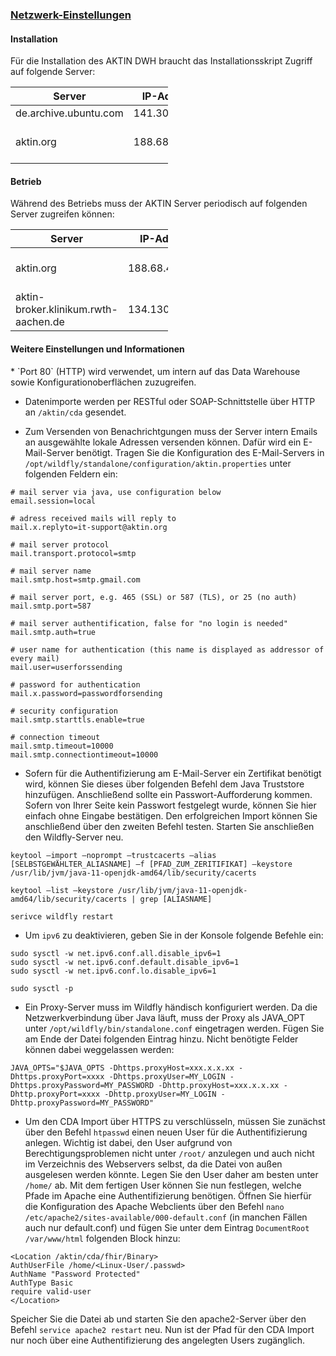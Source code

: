 <h3><u>Netzwerk-Einstellungen</u></h3>

<h4>Installation</h4>
Für die Installation des AKTIN DWH braucht das Installationsskript Zugriff auf folgende Server:

<table style="width:50%;">
<thead>
<tr>
    <th style="width:40%;">Server</th>
    <th style="width:20%;">IP-Adresse</th>
    <th style="width:20%;">HTTP</th>
    <th style="width:20%;">HTTPS</th>
</tr>
</thead>
<tbody>
<tr>
    <td>de.archive.ubuntu.com</td>
    <td>141.30.62.23</td>
    <td>80/tcp</td>
    <td>-</td>
</tr>
<tr>
    <td>aktin.org</td>
    <td>188.68.47.138</td>
    <td>-</td>
    <td>443/tcp oder 8443/tcp</td>
</tr>
</tbody>
</table>


<h4>Betrieb</h4>
Während des Betriebs muss der AKTIN Server periodisch auf folgenden Server zugreifen können:

<table style="width:50%;">
<thead>
<tr>
    <th style="width:40%;">Server</th>
    <th style="width:20%;">IP-Adresse</th>
    <th style="width:20%;">HTTP</th>
    <th style="width:20%;">HTTPS</th>
</tr>
</thead>
<tbody>
<tr>
    <td>aktin.org</td>
    <td>188.68.47.138</td>
    <td>-</td>
    <td>443/tcp oder 8443/tcp</td>
</tr>
<tr>
    <td>aktin-broker.klinikum.rwth-aachen.de</td>
    <td>134.130.15.160</td>
    <td>-</td>
    <td>443/tcp</td>
</tr>
</tbody>
</table>

<h4>Weitere Einstellungen und Informationen</h4>
* `Port 80` (HTTP) wird verwendet, um intern auf das Data Warehouse sowie Konfigurationoberflächen zuzugreifen.

* Datenimporte werden per RESTful oder SOAP-Schnittstelle über HTTP an `/aktin/cda` gesendet.

* Zum Versenden von Benachrichtgungen muss der Server intern Emails an ausgewählte lokale Adressen versenden können. Dafür wird ein E-Mail-Server benötigt. Tragen Sie die Konfiguration des E-Mail-Servers in `/opt/wildfly/standalone/configuration/aktin.properties` unter folgenden Feldern ein:

````
# mail server via java, use configuration below
email.session=local

# adress received mails will reply to
mail.x.replyto=it-support@aktin.org

# mail server protocol
mail.transport.protocol=smtp

# mail server name
mail.smtp.host=smtp.gmail.com

# mail server port, e.g. 465 (SSL) or 587 (TLS), or 25 (no auth)
mail.smtp.port=587

# mail server authentification, false for "no login is needed"
mail.smtp.auth=true

# user name for authentication (this name is displayed as addressor of every mail)
mail.user=userforssending

# password for authentication
mail.x.password=passwordforsending

# security configuration
mail.smtp.starttls.enable=true

# connection timeout
mail.smtp.timeout=10000
mail.smtp.connectiontimeout=10000
````

* Sofern für die Authentifizierung am E-Mail-Server ein Zertifikat benötigt wird, können Sie dieses über folgenden Befehl dem Java Truststore hinzufügen. Anschließend sollte ein Passwort-Aufforderung kommen. Sofern von Ihrer Seite kein Passwort festgelegt wurde, können Sie hier einfach ohne Eingabe bestätigen. Den erfolgreichen Import können Sie anschließend über den zweiten Befehl testen. Starten Sie anschließen den Wildfly-Server neu.

````
keytool –import –noprompt –trustcacerts –alias [SELBSTGEWÄHLTER_ALIASNAME] –f [PFAD_ZUM_ZERITIFIKAT] –keystore /usr/lib/jvm/java-11-openjdk-amd64/lib/security/cacerts

keytool –list –keystore /usr/lib/jvm/java-11-openjdk-amd64/lib/security/cacerts | grep [ALIASNAME]

serivce wildfly restart
````

* Um `ipv6` zu deaktivieren, geben Sie in der Konsole folgende Befehle ein:

````
sudo sysctl -w net.ipv6.conf.all.disable_ipv6=1
sudo sysctl -w net.ipv6.conf.default.disable_ipv6=1
sudo sysctl -w net.ipv6.conf.lo.disable_ipv6=1

sudo sysctl -p
````

* Ein Proxy-Server muss im Wildfly händisch konfiguriert werden. Da die Netzwerkverbindung über Java läuft, muss der Proxy als JAVA_OPT unter `/opt/wildfly/bin/standalone.conf` eingetragen werden. Fügen Sie am Ende der Datei folgenden Eintrag hinzu. Nicht benötigte Felder können dabei weggelassen werden:

````
JAVA_OPTS="$JAVA_OPTS -Dhttps.proxyHost=xxx.x.x.xx -Dhttps.proxyPort=xxxx -Dhttps.proxyUser=MY_LOGIN -Dhttps.proxyPassword=MY_PASSWORD -Dhttp.proxyHost=xxx.x.x.xx -Dhttp.proxyPort=xxxx -Dhttp.proxyUser=MY_LOGIN -Dhttp.proxyPassword=MY_PASSWORD"
````

* Um den CDA Import über HTTPS zu verschlüsseln, müssen Sie zunächst über den Befehl `htpasswd` einen neuen User für die Authentifizierung anlegen. Wichtig ist dabei, den User aufgrund von Berechtigungsproblemen nicht unter `/root/` anzulegen und auch nicht im Verzeichnis des Webservers selbst, da die Datei von außen ausgelesen werden könnte. Legen Sie den User daher am besten unter `/home/` ab.  Mit dem fertigen User können Sie nun festlegen, welche Pfade im Apache eine Authentifizierung benötigen. Öffnen Sie hierfür die Konfiguration des Apache Webclients über den Befehl `nano /etc/apache2/sites-available/000-default.conf` (in manchen Fällen auch nur default.conf) und fügen Sie unter dem Eintrag `DocumentRoot /var/www/html` folgenden Block hinzu:

````
<Location /aktin/cda/fhir/Binary>
AuthUserFile /home/<Linux-User/.passwd>
AuthName "Password Protected"
AuthType Basic
require valid-user
</Location>
````

Speicher Sie die Datei ab und starten Sie den apache2-Server über den Befehl `service apache2 restart` neu. Nun ist der Pfad für den CDA Import nur noch über eine Authentifizierung des angelegten Users zugänglich.
